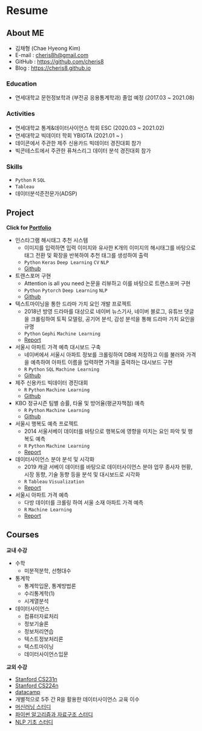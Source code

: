# Resume

## About ME
<!--
![프로필사진]()
-->
- 김채형 (Chae Hyeong Kim)
- E-mail : cheris8h@gmail.com
- GitHub : <https://github.com/cheris8>
- Blog : <https://cheris8.github.io>

### Education

- 연세대학교 문헌정보학과 (부전공 응용통계학과) 졸업 예정 (2017.03 ~ 2021.08)

### Activities

- 연세대학교 통계&데이터사이언스 학회 ESC (2020.03 ~ 2021.02)
- 연세대학교 빅데이터 학회 YBIGTA (2021.01 ~ )
- 데이콘에서 주관한 제주 신용카드 빅데이터 경진대회 참가
- 빅콘테스트에서 주관한 퓨쳐스리그 데이터 분석 경진대회 참가

### Skills

- `Python` `R` `SQL`
- `Tableau`
- 데이터분석준전문가(ADSP)

## Project

__Click for [Portfolio](https://github.com/cheris8/Resume/blob/master/Portfolio/README.md)__

- 인스타그램 해시태그 추천 시스템
    - 이미지를 입력하면 입력 이미지와 유사한 K개의 이미지의 해시태그를 바탕으로 태그 전환 및 확장을 반복하여 추천 태그를 생성하여 출력
    - `Python` `Keras` `Deep Learning` `CV` `NLP`
    - [Github](https://github.com/cheris8/Instagram-hashtag-generator)
- 트랜스포머 구현
    - Attention is all you need 논문을 리뷰하고 이를 바탕으로 트랜스포머 구현
    - `Python` `Pytorch` `Deep Learning` `NLP`
    - [Github](https://github.com/cheris8/ESC_NLP_FINAL)
- 텍스트마이닝을 통한 드라마 가치 요인 개발 프로젝트
    - 2018년 방영 드라마를 대상으로 네이버 뉴스기사, 네이버 블로그, 유튜브 댓글을 크롤링하여 토픽 모델링, 공기어 분석, 감성 분석을 통해 드라마 가치 요인을 규명
    - `Python` `Gephi` `Machine Learning`
    - [Report](https://cheris8.github.io/text%20mining/TM-Project-Drama/)
- 서울시 아파트 가격 예측 대시보드 구축
    - 네이버에서 서울시 아파트 정보를 크롤링하여 DB에 저장하고 이를 불러와 가격을 예측하여 아파트 이름을 입력하면 가격을 출력하는 대시보드 구현
    - `R` `Python` `SQL` `Machine Learning`
    - [Github](https://github.com/cheris8/ProjectCasa)
- 제주 신용카드 빅데이터 경진대회
    - `R` `Python` `Machine Learning` 
    - [Github](https://github.com/cheris8/2020_jeju_creditcard)
- KBO 정규시즌 팀별 승률, 타율 및 방어율(평균자책점) 예측 
    - `R` `Python` `Machine Learning`
    - [Github](https://github.com/cheris8/Baseball_ChilliShrimp)
- 서울시 행복도 예측 프로젝트
    - 2014 서울서베이 데이터를 바탕으로 행복도에 영향을 미치는 요인 파악 및 행복도 예측
    - `R` `Python` `Machine Learning`
    - [Report](https://github.com/cheris8/ESC-20SPRING/blob/master/파이널%20프로젝트/3조/20-1%20ESC%20파이널%20최종발표%20자료%203조.pdf)
- 데이터사이언스 분야 분석 및 시각화
    - 2019 캐글 서베이 데이터를 바탕으로 데이터사이언스 분야 업무 종사자 현황, 시장 동향, 기술 동향 등을 분석 및 대시보드로 시각화
    - `R` `Tableau` `Visualization`
    - [Report]()
- 서울시 아파트 가격 예측
    - 다방 데이터를 크롤링 하여 서울 소재 아파트 가격 예측
    - `R` `Machine Learning`
    - [Report]()

## Courses

**교내 수강**  
- 수학
    - 미분적분학, 선형대수
- 통계학
    - 통계학입문, 통계방법론
    - 수리통계학(1)
    - 시계열분석
- 데이터사이언스
    - 컴퓨터자료처리
    - 정보기술론
    - 정보처리연습
    - 텍스트정보처리론
    - 텍스트마이닝
    - 데이터사이언스입문

**교외 수강**  
- [Stanford CS231n](http://cs231n.stanford.edu)
- [Stanford CS224n](https://web.stanford.edu/class/archive/cs/cs224n/cs224n.1194/)
- [datacamp](https://www.datacamp.com/profile/cheris8)
- 개별적으로 5주 간 R을 활용한 데이터사이언스 교육 이수
- [머신러닝 스터디](https://github.com/cheris8/ESC_ML_STUDY)
- [파이썬 알고리즘과 자료구조 스터디](https://github.com/cheris8/Python_Algorithm)
- [NLP 기초 스터디](https://github.com/cheris8/ESC_NLP_STUDY)
